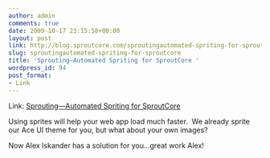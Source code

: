 ```yaml
---
author: admin
comments: true
date: 2009-10-17 23:15:58+00:00
layout: post
link: http://blog.sproutcore.com/sproutingautomated-spriting-for-sproutcore/
slug: sproutingautomated-spriting-for-sproutcore
title: 'Sprouting—Automated Spriting for SproutCore '
wordpress_id: 94
post_format:
- Link
---
```


Link: [Sprouting—Automated Spriting for SproutCore ](http://create.tpsitulsa.com/blog/2009/10/17/sprouting—automated-spriting-for-sproutcore/)

		

Using sprites will help your web app load much faster.  We already sprite our Ace UI theme for you, but what about your own images?




Now Alex Iskander has a solution for you...great work Alex!


 
